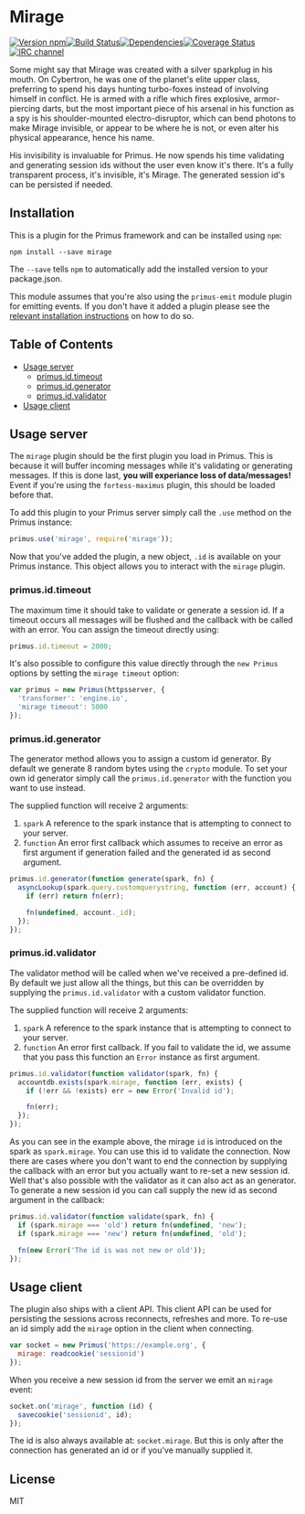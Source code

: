 # Mirage

[![Version npm](http://img.shields.io/npm/v/mirage.svg?style=flat-square)](http://browsenpm.org/package/mirage)[![Build Status](http://img.shields.io/travis/primus/mirage/master.svg?style=flat-square)](https://travis-ci.org/primus/mirage)[![Dependencies](https://img.shields.io/david/primus/mirage.svg?style=flat-square)](https://david-dm.org/primus/mirage)[![Coverage Status](http://img.shields.io/coveralls/primus/mirage/master.svg?style=flat-square)](https://coveralls.io/r/primus/mirage?branch=master)[![IRC channel](http://img.shields.io/badge/IRC-irc.freenode.net%23primus-00a8ff.svg?style=flat-square)](http://webchat.freenode.net/?channels=primus)

Some might say that Mirage was created with a silver sparkplug in his mouth. On
Cybertron, he was one of the planet's elite upper class, preferring to spend his
days hunting turbo-foxes instead of involving himself in conflict. He is armed
with a rifle which fires explosive, armor-piercing darts, but the most important
piece of his arsenal in his function as a spy is his shoulder-mounted
electro-disruptor, which can bend photons to make Mirage invisible, or appear to
be where he is not, or even alter his physical appearance, hence his name.

His invisibility is invaluable for Primus. He now spends his time validating and
generating session ids without the user even know it's there. It's a fully
transparent process, it's invisible, it's Mirage. The generated session id's can
be persisted if needed.

## Installation

This is a plugin for the Primus framework and can be installed using `npm`:

```
npm install --save mirage
```

The `--save` tells `npm` to automatically add the installed version to your
package.json.

This module assumes that you're also using the `primus-emit` module plugin for
emitting events. If you don't have it added a plugin please see the [relevant
installation instructions](https://github.com/primus/emit) on how to do so.

## Table of Contents

- [Usage server](#usage-server)
  - [primus.id.timeout](#primusidtimeout)
  - [primus.id.generator](#primusidgenerator)
  - [primus.id.validator](#primusidvalidator)
- [Usage client](#usage-client)

## Usage server

The `mirage` plugin should be the first plugin you load in Primus. This is
because it will buffer incoming messages while it's validating or generating
messages. If this is done last, **you will experiance loss of data/messages!**
Event if you're using the `fortess-maximus` plugin, this should be loaded before
that.

To add this plugin to your Primus server simply call the `.use` method on the
Primus instance:

```js
primus.use('mirage', require('mirage'));
```

Now that you've added the plugin, a new object, `.id` is available on your Primus
instance. This object allows you to interact with the `mirage` plugin.

### primus.id.timeout

The maximum time it should take to validate or generate a session id. If
a timeout occurs all messages will be flushed and the callback with be called
with an error. You can assign the timeout directly using:

```js
primus.id.timeout = 2000;
```

It's also possible to configure this value directly through the `new Primus`
options by setting the `mirage timeout` option:

```js
var primus = new Primus(httpsserver, {
  'transformer': 'engine.io',
  'mirage timeout': 5000
});
```

### primus.id.generator

The generator method allows you to assign a custom id generator. By default we
generate 8 random bytes using the `crypto` module. To set your own id generator
simply call the `primus.id.generator` with the function you want to use instead.

The supplied function will receive 2 arguments:

1. `spark` A reference to the spark instance that is attempting to connect to
   your server.
2. `function` An error first callback which assumes to receive an error as first
   argument if generation failed and the generated id as second argument.

```js
primus.id.generator(function generate(spark, fn) {
  asyncLookup(spark.query.customquerystring, function (err, account) {
    if (err) return fn(err);

    fn(undefined, account._id);
  });
});
```

### primus.id.validator

The validator method will be called when we've received a pre-defined id. By
default we just allow all the things, but this can be overridden by supplying
the `primus.id.validator` with a custom validator function.

The supplied function will receive 2 arguments:

1. `spark` A reference to the spark instance that is attempting to connect to
   your server.
2. `function` An error first callback. If you fail to validate the id, we assume
   that you pass this function an `Error` instance as first argument.

```js
primus.id.validator(function validator(spark, fn) {
  accountdb.exists(spark.mirage, function (err, exists) {
    if (!err && !exists) err = new Error('Invalid id');

    fn(err);
  });
});
```

As you can see in the example above, the mirage `id` is introduced on the spark
as `spark.mirage`. You can use this id to validate the connection. Now there are
cases where you don't want to end the connection by supplying the callback with
an error but you actually want to re-set a new session id. Well that's also
possible with the validator as it can also act as an generator. To generate a
new session id you can call supply the new id as second argument in the
callback:

```js
primus.id.validator(function validate(spark, fn) {
  if (spark.mirage === 'old') return fn(undefined, 'new');
  if (spark.mirage === 'new') return fn(undefined, 'old');

  fn(new Error('The id is was not new or old'));
});
```

## Usage client

The plugin also ships with a client API. This client API can be used for
persisting the sessions across reconnects, refreshes and more. To re-use an id
simply add the `mirage` option in the client when connecting. 

```js
var socket = new Primus('https://example.org', {
  mirage: readcookie('sessionid')
});
```

When you receive a new session id from the server we emit an `mirage` event:

```js
socket.on('mirage', function (id) {
  savecookie('sessionid', id);
});
```

The id is also always available at: `socket.mirage`. But this is only after the
connection has generated an id or if you've manually supplied it.

## License

MIT
